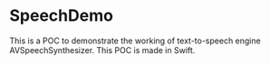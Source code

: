 # SpeechDemo

This is a POC to demonstrate the working of text-to-speech engine AVSpeechSynthesizer. This POC is made in Swift.
